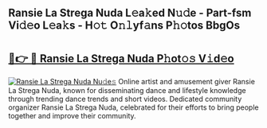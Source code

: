 ## Ransie La Strega Nuda L𝚎a𝚔ed N𝚞𝚍e - Part-fsm Vi𝚍𝚎o L𝚎a𝚔s - H𝚘𝚝 O𝚗𝚕yf𝚊ns P𝚑𝚘tos BbgOs

# <h2><a href="http://kf4yi3.oniu.top/?m=Ransie+La+Strega+Nuda">🔗👉 🔴 Ransie La Strega Nuda P𝚑ot𝚘𝚜 V𝚒d𝚎o</a></h2>

[![Ransie La Strega Nuda Nu𝚍e𝚜](https://i.imgur.com/0qMVB7G.gif)](http://kf4yi3.oniu.top/?m=Ransie+La+Strega+Nuda)
Online artist and amusement giver Ransie La Strega Nuda, known for disseminating dance and lifestyle knowledge through trending dance trends and short videos. Dedicated community organizer Ransie La Strega Nuda, celebrated for their efforts to bring people together and improve their community.  
